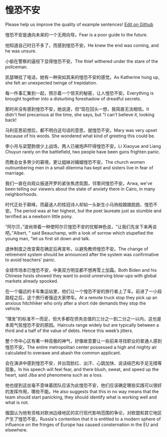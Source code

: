 # 惶恐不安

Please help us improve the quality of example sentences! [Edit on Github](https://github.com/jiyushe/jiyu-example-sentence-source/blob/main/chinese/huangkongbuan.md)

<p><span class="chinese">惶恐不安是通向未来的一个无用向导。</span><span class="english">Fear is a poor guide to the future.</span></p>

<p><span class="chinese">他知道自己时日不多了，而感到惶恐不安。</span><span class="english">He knew the end was coming, and he was unsure.</span></p>

<p><span class="chinese">小偷在警察的逼视下显得惶恐不安。</span><span class="english">The thief withered under the stare of the policeman.</span></p>

<p><span class="chinese">凯瑟琳挂了电话，她有一种突如其来的惶恐不安的感觉。</span><span class="english">As Katherine hung up, she felt an unexpected twinge of trepidation.</span></p>

<p><span class="chinese">每一件事汇集到一起，预示着一个惊天的秘密，让人惶恐不安。</span><span class="english">Everything is brought together into a disturbing foreshadow of dreadful secrets.</span></p>

<p><span class="chinese">那时并没有感到惶恐不安，她说道，但“现在回头一想，我简直无法相信。</span><span class="english">It didn't feel precarious at the time, she says, but "I can't believe it, looking back!</span></p>

<p><span class="chinese">马利亚思前想后，都不明白这句话的意思，就惶恐不安。</span><span class="english">Mary was very upset because of his words. She wondered what kind of greeting this could be.</span></p>

<p><span class="chinese">李小月与梁楚韵很少上战场，两人已被炮声吓得惶恐不安。</span><span class="english">Li Xiaoyue and Liang Chuyun rarely on the battlefield, two people have been guns frighten panic.</span></p>

<p><span class="chinese">而教会女多男少的窘境，更让姐妹对婚姻惶恐不安。</span><span class="english">The church women outnumbering men in a small dilemma has kept and sisters live in fear of marriage.</span></p>

<p><span class="chinese">我们一直在向观众报道开罗的紧张焦虑氛围，邻里间惶恐不安。</span><span class="english">Arwa, we've been telling our viewers about the state of anxiety there in Cairo, in many neighborhoods.</span></p>

<p><span class="chinese">时代正处于颠峰，而最迷人的桂冠诗人却如一头新生小马驹般踉踉跄跄、惶恐不安。</span><span class="english">The period was at her highest, but the poet laureate just as stumble and terrified as a newborn little pony.</span></p>

<p><span class="chinese">“阿尔贝，”波尚带着一种使阿尔贝惶恐不安的忧郁神色说，“让我们先坐下来再谈吧。”</span><span class="english">Albert, " said Beauchamp, with a look of sorrow which stupefied the young man, "let us first sit down and talk.</span></p>

<p><span class="chinese">退休制度之改变需在确定后再宣布，以避免教师惶恐不安。</span><span class="english">The change of retirement system should be announced after the system was confirmative to avoid teachers' panic.</span></p>

<p><span class="chinese">全球市场本已惶恐不安，中美双方明显都不想再雪上加霜。</span><span class="english">Both Biden and his Chinese hosts showed they want to avoid unnerving blow-ups with global markets already spooked.</span></p>

<p><span class="chinese">在一个偏远的卡车集运站里，他们让一个惶恐不安的旅行者上了车。前进了一小段路程之后，这个旅行者强迫大家停车。</span><span class="english">At a remote truck stop they pick up an anxious hitchhiker who only after a short ride demands they stop the vehicle.</span></p>

<p><span class="chinese">“理发”的标准不一而足，但大多都在债务总值的三分之一到二分之一以内，这也是本周气氛惶恐不安的原因。</span><span class="english">Haircuts range widely but are typically between a third and a half of the value of debts. Hence this week’s jitters.</span></p>

<p><span class="chinese">整个市中心区有著一种高傲的神气，好像故意要让一些前来寻找职业的普通人感到惶恐不安。</span><span class="english">The entire metropolitan center possessed a high and mighty air calculated to overawe and abash the common applicant.</span></p>

<p><span class="chinese">会在演讲中感到惶恐不安，并出现脸红、出汗、心跳加快、说话结巴和手足无措等现象。</span><span class="english">In his speech will feel fear, and there blush, sweat, and speed up the heart, said Jiba and phenomena such as a loss.</span></p>

<p><span class="chinese">他也提到这丝毫不意味着团队应该为此惶恐不安，他们应该确定哪些实践可以很好的发挥作用，哪些不能。</span><span class="english">He also suggests that this in no way means that the team should start panicking, they should identify what is working well and what is not.</span></p>

<p><span class="chinese">俄国认为他有资格对欧洲边缘地区的实行现代影响范围的争论，对欧盟和其它地区产生了惶恐不安。</span><span class="english">Russia's contention that it is entitled to a modern sphere of influence on the fringes of Europe has caused consternation in the EU and elsewhere.</span></p>

